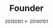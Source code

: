 ---
section: "Experience"
type: "Entrepreneur"
title: "Founder"
company: "Spark Hill, LLC"
timeframe: "2014-2015"
date: "20150101 <- 20140101"
edition: "aops, juliacomputing"
---